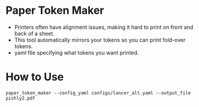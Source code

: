 # Paper Token Maker
- Printers often have alignment issues, making it hard to print on front and back of a sheet.
- This tool automatically mirrors your tokens so you can print fold-over tokens.
- yaml file specifying what tokens you want printed.

# How to Use
```paper_token_maker --config_yaml configs/lancer_alt.yaml --output_file pishly2.pdf```